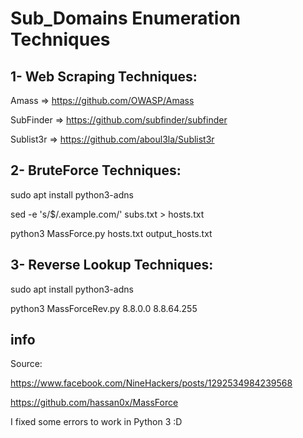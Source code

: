 # Sub_Domains Enumeration Techniques

## 1- Web Scraping Techniques:

Amass     => https://github.com/OWASP/Amass

SubFinder => https://github.com/subfinder/subfinder

Sublist3r => https://github.com/aboul3la/Sublist3r

## 2- BruteForce Techniques:

sudo apt install python3-adns

sed -e 's/$/.example.com/' subs.txt > hosts.txt

python3 MassForce.py hosts.txt output_hosts.txt

## 3- Reverse Lookup Techniques:

sudo apt install python3-adns

python3 MassForceRev.py 8.8.0.0 8.8.64.255

## info

Source:

https://www.facebook.com/NineHackers/posts/1292534984239568

https://github.com/hassan0x/MassForce

I fixed some errors to work in Python 3 :D
